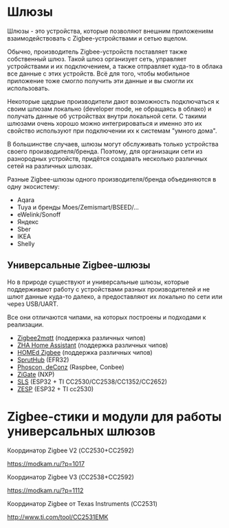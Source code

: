 Шлюзы
===

Шлюзы - это устройства, которые позволяют внешним приложениям взаимодействовать с Zigbee-устройствами и сетью вцелом.

Обычно, производитель Zigbee-устройств поставляет также собственный шлюз. Такой шлюз организует сеть, управляет устройствами и их подключением, а также отправляет куда-то в облака все данные с этих устройств. Всё для того, чтобы мобильное приложение тоже смогло получить эти данные и вы смогли их использовать.

Некоторые щедрые производители дают возможность подключаться к своим шлюзам локально (developer mode, не обращаясь в облако) и получать данные об устройствах внутри локальной сети. С такими шлюзами очень хорошо можно интегрироваться и именно это их свойство используют при подключении их к системам "умного дома".

В большинстве случаев, шлюзы могут обслуживать только устройства своего производителя/бренда. Поэтому, для организации сети из разнородных устройств, придётся создавать несколько различных сетей на различных шлюзах.

Разные Zigbee-шлюзы одного производителя/бренда объединяются в одну экосистему:
* Aqara
* Tuya и бренды Moes/Zemismart/BSEED/...
* eWelink/Sonoff
* Яндекс
* Sber
* IKEA
* Shelly


Универсальные Zigbee-шлюзы
---

Но в природе существуют и универсальные шлюзы, которые поддерживают работу с устройствами разных производителей и не шлют данные куда-то далеко, а предоставляют их локально по сети или через USB/UART.

Все они отличаются чипами, на которых построены и подходами к реализации.

* [Zigbee2mqtt](https://www.zigbee2mqtt.io/) (поддержка различных чипов)
* [ZHA Home Assistant](https://www.home-assistant.io/integrations/zha/) (поддержка различных чипов)
* [HOMEd Zigbee](https://wiki.homed.dev/zigbee/) (поддержка различных чипов)
* [SprutHub](https://spruthub.ru/) (EFR32)
* [Phoscon, deConz](https://phoscon.de/en/landing) (Raspbee, Conbee)
* [ZiGate](https://zigate.fr) (NXP)
* [SLS](https://slsys.io/docs/) (ESP32 + TI CC2530/CC2538/CC1352/CC2652)
* [ZESP](https://t.me/zesp32) (ESP32 + TI cc2530)


Zigbee-стики и модули для работы универсальных шлюзов
===

Координатор Zigbee V2 (СС2530+CC2592)

https://modkam.ru/?p=1017

Координатор Zigbee V3 (СС2538+CC2592)

https://modkam.ru/?p=1112

Координатор Zigbee от Texas Instruments (СС2531)

http://www.ti.com/tool/CC2531EMK